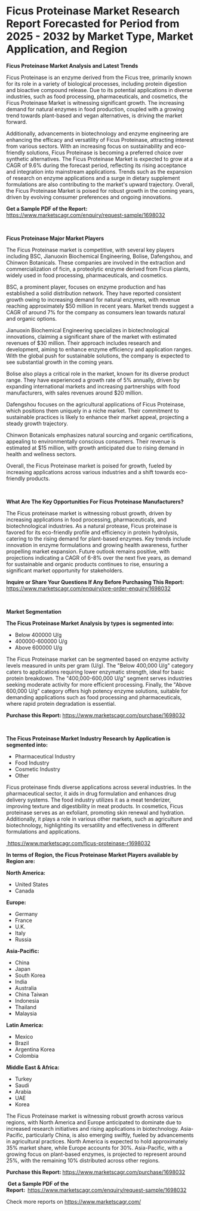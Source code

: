 <p><h1>Ficus Proteinase Market Research Report Forecasted for Period from 2025 -  2032 by Market Type, Market Application, and Region</h1></p><p><strong>Ficus Proteinase Market Analysis and Latest Trends</strong></p>
<p><p>Ficus Proteinase is an enzyme derived from the Ficus tree, primarily known for its role in a variety of biological processes, including protein digestion and bioactive compound release. Due to its potential applications in diverse industries, such as food processing, pharmaceuticals, and cosmetics, the Ficus Proteinase Market is witnessing significant growth. The increasing demand for natural enzymes in food production, coupled with a growing trend towards plant-based and vegan alternatives, is driving the market forward.</p><p>Additionally, advancements in biotechnology and enzyme engineering are enhancing the efficacy and versatility of Ficus Proteinase, attracting interest from various sectors. With an increasing focus on sustainability and eco-friendly solutions, Ficus Proteinase is becoming a preferred choice over synthetic alternatives. The Ficus Proteinase Market is expected to grow at a CAGR of 9.6% during the forecast period, reflecting its rising acceptance and integration into mainstream applications. Trends such as the expansion of research on enzyme applications and a surge in dietary supplement formulations are also contributing to the market's upward trajectory. Overall, the Ficus Proteinase Market is poised for robust growth in the coming years, driven by evolving consumer preferences and ongoing innovations.</p></p>
<p><strong>Get a Sample PDF of the Report:&nbsp;</strong> <a href="https://www.marketscagr.com/enquiry/request-sample/1698032?utm_campaign=2384&utm_medium=2&utm_source=Github&utm_content=ia&utm_term=24032025&utm_id=ficus-proteinase">https://www.marketscagr.com/enquiry/request-sample/1698032</a></p>
<p>&nbsp;</p>
<p><strong>Ficus Proteinase Major Market Players</strong></p>
<p><p>The Ficus Proteinase market is competitive, with several key players including BSC, Jianuoxin Biochemical Engineering, Bolise, Dafengshou, and Chinwon Botanicals. These companies are involved in the extraction and commercialization of ficin, a proteolytic enzyme derived from Ficus plants, widely used in food processing, pharmaceuticals, and cosmetics.</p><p>BSC, a prominent player, focuses on enzyme production and has established a solid distribution network. They have reported consistent growth owing to increasing demand for natural enzymes, with revenue reaching approximately $50 million in recent years. Market trends suggest a CAGR of around 7% for the company as consumers lean towards natural and organic options.</p><p>Jianuoxin Biochemical Engineering specializes in biotechnological innovations, claiming a significant share of the market with estimated revenues of $30 million. Their approach includes research and development, aiming to enhance enzyme efficiency and application ranges. With the global push for sustainable solutions, the company is expected to see substantial growth in the coming years.</p><p>Bolise also plays a critical role in the market, known for its diverse product range. They have experienced a growth rate of 5% annually, driven by expanding international markets and increasing partnerships with food manufacturers, with sales revenues around $20 million.</p><p>Dafengshou focuses on the agricultural applications of Ficus Proteinase, which positions them uniquely in a niche market. Their commitment to sustainable practices is likely to enhance their market appeal, projecting a steady growth trajectory.</p><p>Chinwon Botanicals emphasizes natural sourcing and organic certifications, appealing to environmentally conscious consumers. Their revenue is estimated at $15 million, with growth anticipated due to rising demand in health and wellness sectors.</p><p>Overall, the Ficus Proteinase market is poised for growth, fueled by increasing applications across various industries and a shift towards eco-friendly products.</p></p>
<p>&nbsp;</p>
<p><strong>What Are The Key Opportunities For Ficus Proteinase Manufacturers?</strong></p>
<p><p>The Ficus proteinase market is witnessing robust growth, driven by increasing applications in food processing, pharmaceuticals, and biotechnological industries. As a natural protease, Ficus proteinase is favored for its eco-friendly profile and efficiency in protein hydrolysis, catering to the rising demand for plant-based enzymes. Key trends include innovation in enzyme formulations and growing health awareness, further propelling market expansion. Future outlook remains positive, with projections indicating a CAGR of 6-8% over the next five years, as demand for sustainable and organic products continues to rise, ensuring a significant market opportunity for stakeholders.</p></p>
<p><strong>Inquire or Share Your Questions If Any Before Purchasing This Report:</strong> <a href="https://www.marketscagr.com/enquiry/pre-order-enquiry/1698032?utm_campaign=2384&utm_medium=2&utm_source=Github&utm_content=ia&utm_term=24032025&utm_id=ficus-proteinase">https://www.marketscagr.com/enquiry/pre-order-enquiry/1698032</a></p>
<p>&nbsp;</p>
<p><strong>Market Segmentation</strong></p>
<p><strong>The Ficus Proteinase Market Analysis by types is segmented into:</strong></p>
<p><ul><li>Below 400000 U/g</li><li>400000-600000 U/g</li><li>Above 600000 U/g</li></ul></p>
<p><p>The Ficus Proteinase market can be segmented based on enzyme activity levels measured in units per gram (U/g). The "Below 400,000 U/g" category caters to applications requiring lower enzymatic strength, ideal for basic protein breakdown. The "400,000-600,000 U/g" segment serves industries seeking moderate activity for more efficient processing. Finally, the "Above 600,000 U/g" category offers high potency enzyme solutions, suitable for demanding applications such as food processing and pharmaceuticals, where rapid protein degradation is essential.</p></p>
<p><strong>Purchase this Report:&nbsp;</strong><a href="https://www.marketscagr.com/purchase/1698032?utm_campaign=2384&utm_medium=2&utm_source=Github&utm_content=ia&utm_term=24032025&utm_id=ficus-proteinase">https://www.marketscagr.com/purchase/1698032</a></p>
<p>&nbsp;</p>
<p><strong>The Ficus Proteinase Market Industry Research by Application is segmented into:</strong></p>
<p><ul><li>Pharmaceutical Industry</li><li>Food Industry</li><li>Cosmetic Industry</li><li>Other</li></ul></p>
<p><p>Ficus proteinase finds diverse applications across several industries. In the pharmaceutical sector, it aids in drug formulation and enhances drug delivery systems. The food industry utilizes it as a meat tenderizer, improving texture and digestibility in meat products. In cosmetics, Ficus proteinase serves as an exfoliant, promoting skin renewal and hydration. Additionally, it plays a role in various other markets, such as agriculture and biotechnology, highlighting its versatility and effectiveness in different formulations and applications.</p></p>
<p><a href="https://www.marketscagr.com/ficus-proteinase-r1698032?utm_campaign=2384&utm_medium=2&utm_source=Github&utm_content=ia&utm_term=24032025&utm_id=ficus-proteinase">&nbsp;https://www.marketscagr.com/ficus-proteinase-r1698032</a></p>
<p><strong>In terms of Region, the Ficus Proteinase Market Players available by Region are:</strong></p>
<p>
    <p> <strong> North America: </strong>
        <ul>
            <li>United States</li>
            <li>Canada</li>
        </ul>
        </p> 
    <p> <strong> Europe: </strong>
        <ul>
            <li>Germany</li>
            <li>France</li>
            <li>U.K.</li>
            <li>Italy</li>
            <li>Russia</li>
        </ul>
        </p> 
    <p> <strong> Asia-Pacific: </strong>
        <ul>
            <li>China</li>
            <li>Japan</li>
            <li>South Korea</li>
            <li>India</li>
            <li>Australia</li>
            <li>China Taiwan</li>
            <li>Indonesia</li>
            <li>Thailand</li>
            <li>Malaysia</li>
        </ul>
        </p> 
    <p> <strong> Latin America: </strong>
        <ul>
            <li>Mexico</li>
            <li>Brazil</li>
            <li>Argentina Korea</li>
            <li>Colombia</li>
        </ul>
        </p> 
    <p> <strong> Middle East & Africa: </strong>
        <ul>
            <li>Turkey</li>
            <li>Saudi</li>
            <li>Arabia</li>
            <li>UAE</li>
            <li>Korea</li>
        </ul>
    </p>
    </p>
<p><p>The Ficus Proteinase market is witnessing robust growth across various regions, with North America and Europe anticipated to dominate due to increased research initiatives and rising applications in biotechnology. Asia-Pacific, particularly China, is also emerging swiftly, fueled by advancements in agricultural practices. North America is expected to hold approximately 35% market share, while Europe accounts for 30%. Asia-Pacific, with a growing focus on plant-based enzymes, is projected to represent around 25%, with the remaining 10% distributed across other regions.</p></p>
<p><strong>Purchase this Report: </strong><a href="https://www.marketscagr.com/purchase/1698032?utm_campaign=2384&utm_medium=2&utm_source=Github&utm_content=ia&utm_term=24032025&utm_id=ficus-proteinase">https://www.marketscagr.com/purchase/1698032</a></p>
<p>&nbsp;<strong>Get a Sample PDF of the Report:&nbsp;&nbsp;</strong><a href="https://www.marketscagr.com/enquiry/request-sample/1698032?utm_campaign=2384&utm_medium=2&utm_source=Github&utm_content=ia&utm_term=24032025&utm_id=ficus-proteinase">https://www.marketscagr.com/enquiry/request-sample/1698032</a></p>
<p><strong></strong></p>
<p>Check more reports on <a href="https://www.marketscagr.com/?utm_campaign=2384&utm_medium=2&utm_source=Github&utm_content=ia&utm_term=24032025&utm_id=ficus-proteinase">https://www.marketscagr.com/</a></p>